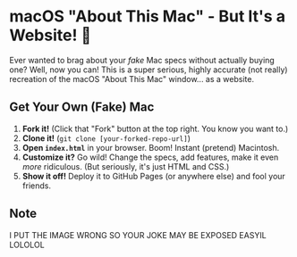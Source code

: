 # macOS "About This Mac" - But It's a Website! 🤪

Ever wanted to brag about your *fake* Mac specs without actually buying one?  Well, now you can!  This is a super serious, highly accurate (not really) recreation of the macOS "About This Mac" window... as a website.

## Get Your Own (Fake) Mac

1.  **Fork it!** (Click that "Fork" button at the top right. You know you want to.)
2.  **Clone it!** (`git clone [your-forked-repo-url]`)
3.  **Open `index.html`** in your browser. Boom! Instant (pretend) Macintosh.
4.  **Customize it?** Go wild! Change the specs, add features, make it even *more* ridiculous.  (But seriously, it's just HTML and CSS.)
5.  **Show it off!** Deploy it to GitHub Pages (or anywhere else) and fool your friends.

## Note

I PUT THE IMAGE WRONG SO YOUR JOKE MAY BE EXPOSED EASYIL LOLOLOL
